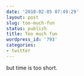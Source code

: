 ```yaml
---
date: '2010-02-05 07:49:29'
layout: post
slug: too-much-fun
status: publish
title: Too much fun
wordpress_id: '793'
categories:
- twitter
---
```


but time is too short.
